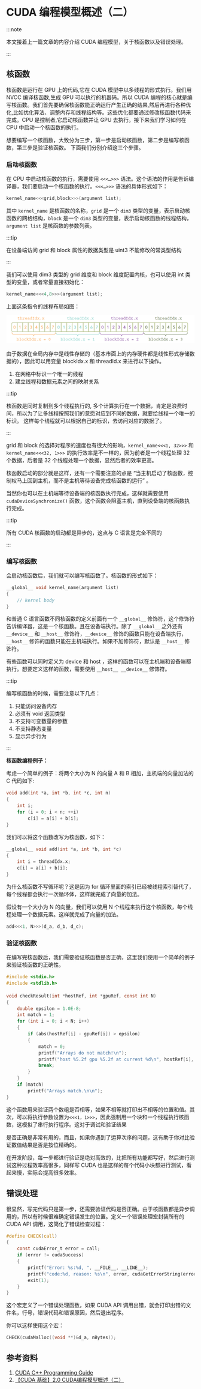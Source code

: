 # CUDA 编程模型概述（二）

:::note

本文接着上一篇文章的内容介绍 CUDA 编程模型，关于核函数以及错误处理。

:::

## 核函数

核函数是运行在 GPU 上的代码,它在 CUDA 模型中以多线程的形式执行。我们用 NVCC 编译核函数,生成 GPU 可以执行的机器码。所以 CUDA 编程的核心就是编写核函数。我们首先要确保核函数能正确运行产生正确的结果,然后再进行各种优化,比如优化算法、调整内存和线程结构等。这些优化都要通过修改核函数代码来完成。CPU 是控制者,它启动核函数并让 GPU 去执行。接下来我们学习如何在 CPU 中启动一个核函数的执行。

想要编写一个核函数，大致分为三步，第一步是启动核函数，第二步是编写核函数，第三步是验证核函数。 下面我们分别介绍这三个步骤。

### 启动核函数

在 CPU 中启动核函数的执行，需要使用 `<<<…>>>` 语法。这个语法的作用是告诉编译器，我们要启动一个核函数的执行。`<<<…>>>` 语法的具体形式如下：

```c
kernel_name<<<grid,block>>>(argument list);
```

其中 `kernel_name` 是核函数的名称，`grid` 是一个 `dim3` 类型的变量，表示启动核函数的网格结构，`block` 是一个 `dim3` 类型的变量，表示启动核函数的线程结构，`argument list` 是核函数的参数列表。

:::tip

在设备端访问 grid 和 block 属性的数据类型是 uint3 不能修改的常类型结构

:::

我们可以使用 dim3 类型的 grid 维度和 block 维度配置内核，也可以使用 int 类型的变量，或者常量直接初始化：

```c
kernel_name<<<4,8>>>(argument list);
```

上面这条指令的线程布局如图：

![picture 0](images/4f6fae7db279cbabc74aad419994815092f4f1daeec31941f416eb5fd14d130f.png)

由于数据在全局内存中是线性存储的（基本市面上的内存硬件都是线性形式存储数据的），因此可以用变量 blockIdx.x 和 threadId.x 来进行以下操作。

1. 在网格中标识一个唯一的线程
2. 建立线程和数据元素之间的映射关系

:::tip

核函数是同时复制到多个线程执行的, 多个计算执行在一个数据，肯定是浪费时间，所以为了让多线程按照我们的意愿对应到不同的数据，就要给线程一个唯一的标识。 这样每个线程就可以根据自己的标识，去访问对应的数据了。

:::

grid 和 block 的选择对程序的速度也有很大的影响，`kernel_name<<<1, 32>>>` 和 `kernel_name<<<32, 1>>>` 的执行效率是不一样的，因为前者是一个线程处理 32 个数据，后者是 32 个线程处理一个数据，显然后者的效率更高。

核函数启动的部分就是这样，还有一个需要注意的点是 “当主机启动了核函数，控制权马上回到主机，而不是主机等待设备完成核函数的运行” 。

当然你也可以在主机端等待设备端的核函数执行完成，这样就需要使用 `cudaDeviceSynchronize()` 函数，这个函数会阻塞主机，直到设备端的核函数执行完成。

:::tip

所有 CUDA 核函数的启动都是异步的，这点与 C 语言是完全不同的

:::

### 编写核函数

会启动核函数后，我们就可以编写核函数了。核函数的形式如下：

```c
__global__ void kernel_name(argument list)
{
    // kernel body
}
```

和普通 C 语言函数不同核函数的定义前面有一个 `__global__` 修饰符，这个修饰符告诉编译器，这是一个核函数。且在设备端执行。除了 `__global__` 之外还有 `__device__` 和 `__host__` 修饰符，`__device__` 修饰的函数只能在设备端执行，`__host__` 修饰的函数只能在主机端执行。如果不加修饰符，默认是 `__host__` 修饰符。

有些函数可以同时定义为 device 和 host ，这样的函数可以在主机端和设备端都执行。想要定义这样的函数，需要使用 `__host__ __device__` 修饰符。

:::tip

编写核函数的时候，需要注意以下几点：

1. 只能访问设备内存
2. 必须有 void 返回类型
3. 不支持可变数量的参数
4. 不支持静态变量
5. 显示异步行为

:::

**核函数编程例子：**

考虑一个简单的例子：将两个大小为 N 的向量 A 和 B 相加，主机端的向量加法的 C 代码如下:

```c
void add(int *a, int *b, int *c, int n)
{
    int i;
    for (i = 0; i < n; ++i)
        c[i] = a[i] + b[i];
}
```

我们可以将这个函数改写为核函数，如下：

```c
__global__ void add(int *a, int *b, int *c)
{
    int i = threadIdx.x;
    c[i] = a[i] + b[i];
}
```

为什么核函数不写循环呢？这是因为 for 循环里面的索引已经被线程索引替代了，每个线程都会执行一次循环体，这样就完成了向量的加法。

假设有一个大小为 N 的向量，我们可以使用 N 个线程来执行这个核函数，每个线程处理一个数据元素。这样就完成了向量的加法。

```c
add<<<1, N>>>(d_a, d_b, d_c);
```

### 验证核函数

在编写完核函数后，我们需要验证核函数是否正确，这里我们使用一个简单的例子来验证核函数的正确性。

```c
#include <stdio.h>
#include <stdlib.h>

void checkResult(int *hostRef, int *gpuRef, const int N)
{
    double epsilon = 1.0E-8;
    int match = 1;
    for (int i = 0; i < N; i++)
    {
        if (abs(hostRef[i] - gpuRef[i]) > epsilon)
        {
            match = 0;
            printf("Arrays do not match!\n");
            printf("host %5.2f gpu %5.2f at current %d\n", hostRef[i], gpuRef[i], i);
            break;
        }
    }
    if (match)
        printf("Arrays match.\n\n");
}
```

这个函数用来验证两个数组是否相等，如果不相等就打印出不相等的位置和值。其次，可以将执行参数设置为`<<<1，1>>>`，因此强制用一个块和一个线程执行核函数，这模拟了串行执行程序。这对于调试和验证结果

是否正确是非常有用的，而且，如果你遇到了运算次序的问题，这有助于你对比验证数值结果是否是按位精确的。

在开发阶段，每一步都进行验证是绝对高效的，比把所有功能都写好，然后进行测试这种过程效率高很多，同样写 CUDA 也是这样的每个代码小块都进行测试，看起来慢，实际会提高很多效率。

## 错误处理

很显然，写完代码只是第一步，还需要验证代码是否正确。由于核函数都是异步调用的，所以有时候很难确定错误发生的位置。定义一个错误处理宏封装所有的 CUDA API 调用，这简化了错误检查过程：

```c
#define CHECK(call)
{
    const cudaError_t error = call;
    if (error != cudaSuccess)
    {
        printf("Error: %s:%d, ", __FILE__, __LINE__);
        printf("code:%d, reason: %s\n", error, cudaGetErrorString(error));
        exit(1);
    }
}
```

这个宏定义了一个错误处理函数，如果 CUDA API 调用出错，就会打印出错的文件名，行号，错误代码和错误原因，然后退出程序。

你可以这样使用这个宏：

```c
CHECK(cudaMalloc((void **)&d_a, nBytes));
```

## 参考资料

1. [CUDA C++ Programming Guide](https://docs.nvidia.com/cuda/cuda-c-programming-guide/index.html)
2. [【CUDA 基础】2.0 CUDA编程模型概述（二）](https://face2ai.com/CUDA-F-2-1-CUDA%E7%BC%96%E7%A8%8B%E6%A8%A1%E5%9E%8B%E6%A6%82%E8%BF%B02/)
